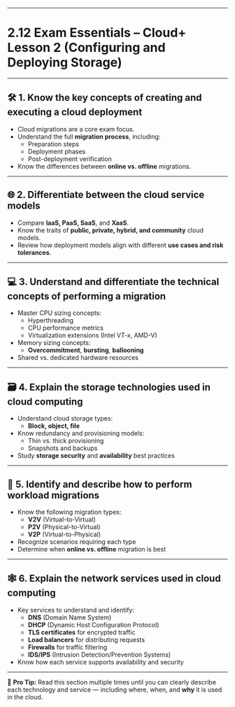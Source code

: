 
---

# 2.12 Exam Essentials – Cloud+ Lesson 2 (Configuring and Deploying Storage)

---


## 🛠️ 1. Know the key concepts of creating and executing a cloud deployment
- Cloud migrations are a core exam focus.
- Understand the full **migration process**, including:
  - Preparation steps
  - Deployment phases
  - Post-deployment verification
- Know the differences between **online vs. offline** migrations.

---

## 🌐 2. Differentiate between the cloud service models
- Compare **IaaS, PaaS, SaaS**, and **XaaS**.
- Know the traits of **public, private, hybrid, and community** cloud models.
- Review how deployment models align with different **use cases and risk tolerances**.

---

## 💻 3. Understand and differentiate the technical concepts of performing a migration
- Master CPU sizing concepts:
  - Hyperthreading
  - CPU performance metrics
  - Virtualization extensions (Intel VT-x, AMD-V)
- Memory sizing concepts:
  - **Overcommitment**, **bursting**, **ballooning**
- Shared vs. dedicated hardware resources

---

## 🗃️ 4. Explain the storage technologies used in cloud computing
- Understand cloud storage types:
  - **Block, object, file**
- Know redundancy and provisioning models:
  - Thin vs. thick provisioning
  - Snapshots and backups
- Study **storage security** and **availability** best practices

---

## 🔄 5. Identify and describe how to perform workload migrations
- Know the following migration types:
  - **V2V** (Virtual-to-Virtual)
  - **P2V** (Physical-to-Virtual)
  - **V2P** (Virtual-to-Physical)
- Recognize scenarios requiring each type
- Determine when **online vs. offline** migration is best

---

## 🕸️ 6. Explain the network services used in cloud computing
- Key services to understand and identify:
  - **DNS** (Domain Name System)
  - **DHCP** (Dynamic Host Configuration Protocol)
  - **TLS certificates** for encrypted traffic
  - **Load balancers** for distributing requests
  - **Firewalls** for traffic filtering
  - **IDS/IPS** (Intrusion Detection/Prevention Systems)
- Know how each service supports availability and security

---

📌 **Pro Tip:** Read this section multiple times until you can clearly describe each technology and service — including where, when, and **why** it is used in the cloud.

